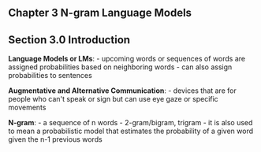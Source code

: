 ## Chapter 3 N-gram Language Models

## Section 3.0 Introduction

**Language Models or LMs**:
    - upcoming words or sequences of words are assigned probabilities based on neighboring words
    - can also assign probabilities to sentences

**Augmentative and Alternative Communication**:
    - devices that are for people who can't speak or sign but can use eye gaze or specific movements

**N-gram**:
    - a sequence of n words
    - 2-gram/bigram, trigram
    - it is also used to mean a probabilistic model that estimates the probability of a given word given the n-1 previous words
